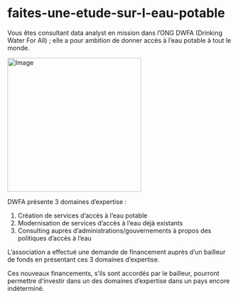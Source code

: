 # faites-une-etude-sur-l-eau-potable
Vous êtes consultant data analyst en mission dans l’ONG DWFA (Drinking Water For All) ; elle a pour ambition de donner accès à l’eau potable à tout le monde.

<img width="301" alt="Image" src="https://github.com/user-attachments/assets/04fd799f-233f-4501-981a-51ea9628eebb" />

DWFA présente 3 domaines d’expertise :

1. Création de services d’accès à l’eau potable
2. Modernisation de services d’accès à l’eau déjà existants
3. Consulting auprès d’administrations/gouvernements à propos des politiques d’accès à l’eau

L’association a effectué une demande de financement auprès d’un bailleur de fonds en présentant ces 3 domaines d’expertise. 

 

Ces nouveaux financements, s’ils sont accordés par le bailleur, pourront permettre d’investir dans un des domaines d’expertise dans un pays encore indéterminé.

